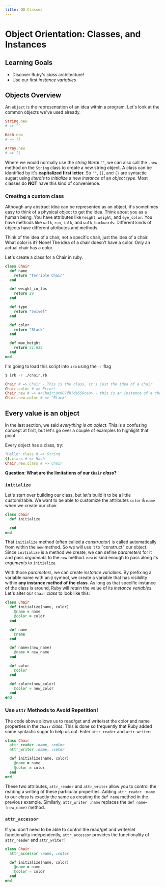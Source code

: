 ```yaml
---
title: OO Classes
---
```



# Object Orientation: Classes, and Instances
## Learning Goals
  - Discover Ruby's _class_ architecture!
  - Use our first _instance variables_

## Objects Overview
An `object` is the representation of an idea within a program. Let's look at the common objects we've used already.

```ruby
String.new
# => ""

Hash.new
# => {}

Array.new
# => []
```

Where we would normally use the _string literal_ `""`, we can also call the `.new` method on the `String` class to create a new string object. A class can be identified by it's __capitalized first letter__. So `""`, `[]`, and `{}` are syntactic sugar; using _literals_ to _initialize_ a new _instance_ of an _object type_. Most classes do **NOT** have this kind of convenience.

### Creating a custom class
Although any abstract idea can be represented as an object, it's sometimes easy to think of a physical object to get the idea. Think about you as a human being. You have attributes like `height`, `weight`, and `eye_color`. You have methods like `walk`, `run`, `talk`, and `walk_backwards`. Different kinds of objects have different attributes and methods.

Think of the idea of a chair, not a specific chair, just the idea of a chair. What color is it? None! The idea of a chair doesn't have a color. Only an actual chair has a color.

Let's create a class for a Chair in ruby.

```ruby
class Chair
  def name
    return "Terrible Chair"
  end  

  def weight_in_lbs
    return 29
  end

  def type
    return "Swivel"
  end

  def color
    return "Black"
  end

  def max_height
    return 32.625
  end
end
```

I'm going to load this script into `irb` using the `-r` flag

```bash
$ irb -r ./chair.rb
```

```ruby
Chair # => Chair - This is the class, it's just the idea of a chair
Chair.color # => Error!
Chair.new # => #<Chair:0x007fb7da550ca0> - this is an instance of a chair, it has a color
Chair.new.color # => "Black"
```

## Every value is an object
In the last section, we said *everything is an object*. This is a confusing concept at first, but let's go over a couple of examples to highlight that point.

Every object has a class, try:

```ruby
"Hello".class # => String
{}.class # => Hash
Chair.new.class # => Chair
```
__Question: What are the limitations of our `Chair` _class_?__

### `initialize`
Let's start over building our class, but let's build it to be a little customizable. We want to be able to customize the attributes `color` & `name` when we create our chair.

```ruby
class Chair
  def initialize

  end
end
```

That `initialize` method (often called a _constructor_) is called automatically from within the `new` method. So we will use it to "construct" our object. Since `initialize` is a method we create, we can define _parameters_ for it and pass _arguments_ to the `new` method. `new` is kind enough to pass along its _arguments_ to `initialize`.

With those _parameters_, we can create _instance variables_. By prefixing a variable name with an `@` symbol, we create a variable that has visibility within __any instance method of the class__. As long as that specific instance of the class is around, Ruby will retain the value of its _instance variables_. Let's alter our `Chair` _class_ to look like this:

```ruby
class Chair
  def initialize(name, color)
    @name = name
    @color = color
  end

  def name
    @name
  end

  def name=(new_name)
    @name = new_name
  end

  def color
    @color
  end

  def color=(new_color)
    @color = new_color
  end
end
```

### Use `attr` Methods to Avoid Repetition!
The code above allows us to read/get and write/set the color and name properties in the `Chair` _class_. This is done so frequently that Ruby added some syntactic sugar to help us out. Enter `attr_reader` and `attr_writer`:

```ruby
class Chair
  attr_reader :name, :color
  attr_writer :name, :color

  def initialize(name, color)
    @name = name
    @color = color
  end
end
```

These two attributes, `attr_reader` and `attr_writer` allow you to control the reading a writing of these particular properties. Adding `attr_reader :name` to our _class_ is exactly the same as creating the `def name` method in the previous example. Similarly, `attr_writer :name` replaces the `def name=(new_name)` method.

### `attr_accessor`
If you don't need to be able to control the read/get and write/set functionality independently, `attr_accessor` provides the functionality of `attr_reader` and `attr_writer`!

```ruby
class Chair
  attr_accessor :name, :color

  def initialize(name, color)
    @name = name
    @color = color
  end
end
```
